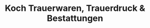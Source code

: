 ---
title: "Koch Trauerwaren, Trauerdruck & Bestattungen"
url: /brakel/koch-trauerwaren-trauerdruck-und-bestattungen/
shop: Bestattungen
---